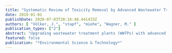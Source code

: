 ```yaml
---
title: "Systematic Review of Toxicity Removal by Advanced Wastewater Treatment Technologies via Ozonation and Activated Carbon"
date: 2019-01-01
publishDate: 2020-07-03T20:16:48.441433Z
authors: [ "Völker, J.", "stapf", "miehe", "Wagner, M." ]
publication_types: ["2"]
abstract: "Upgrading wastewater treatment plants (WWTPs) with advanced technologies is one key strategy to reduce micropollutant emissions. Given the complex chemical composition of wastewater, toxicity removal is an integral parameter to assess the performance of WWTPs. Thus, the goal of this systematic review is to evaluate how effectively ozonation and activated carbon remove in vitro and in vivo toxicity. Out of 2464 publications, we extracted 46 relevant studies conducted at 22 pilot or full-scale WWTPs. We performed a quantitative and qualitative evaluation of in vitro (100 assays) and in vivo data (20 species), respectively. Data is more abundant on ozonation (573 data points) than on an activated carbon treatment (162 data points), and certain in vitro end points (especially estrogenicity) and in vivo models (e.g., daphnids) dominate. The literature shows that while a conventional treatment effectively reduces toxicity, residual effects in the effluents may represent a risk to the receiving ecosystem on the basis of effect-based trigger values. In general, an upgrade to ozonation or activated carbon treatment will significantly increase toxicity removal with similar performance. Nevertheless, ozonation generates toxic transformation products that can be removed by a post-treatment. By assessing the growing body of effect-based studies, we identify sensitive and underrepresented end points and species and provide guidance for future research."
featured: false
publication: "*Environmental Science & Technology*"
---
```


